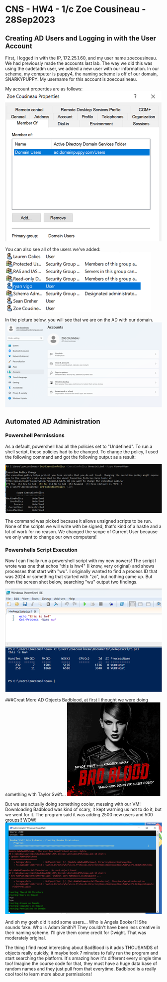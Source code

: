 # CNS - HW4 - 1/c Zoe Cousineau - 28Sep2023

## Creating AD Users and Logging in with the User Account
First, I logged in with the IP, 172.25.1.60, and my user name zoecousineau. We had previously made the accounts last lab. The way we did this was using the cadetadm user, we added a new user with our information. In our scheme, my computer is puppy4, the naming scheme is off of our domain, SNARKYPUPPY. My username for this account is zoecousineau.

My account properties are as follows:
![My Account Properties](HW4/ZCousineauProperties.png)

You can also see all of the users we've added:
![User List](HW4/Users.png)

In the picture below, you will see that we are on the AD with our domain. 
![My Account Set Up](HW4/userHW4_1.png)

## Automated AD Administration

### Powershell Permissions
As a default, powershell had all the policies set to "Undefined". To run a shell script, these policies had to be changed. To change the policy, I used the following command and got the following output as a result:

![Policy Change](HW4/executionpolicychangeHW4.png)

The command was picked because it allows unsigned scripts to be run. None of the scripts we will write with be signed, that's kind of a hastle and a lot of work for no reason. We changed the scope of Current User because we only want to change our own computers! 


### Powershells Script Execution
Now I can finally run a powershell script with my new powers! The script I wrote was one that echos "this is hw4" (I know, very original) and shows processes that start with "wu". I originally wanted to find a process ID that was 2024 or something that started with "zo", but nothing came up. But from the screen shot below, searching "wu" output two findings. 

![Powershell Script](HW4/powershellHW4_real.png)


###Creat More AD Objects
Badblood, at first I thought we were doing something with Taylor Swift...
![Taylor Swift's Hit Single: Bad Blood](HW4/Taylor_Swift_Feat._Kendrick_Lamar_-_Bad_Blood_(Official_Single_Cover).png)

But we are actually doing something cooler, messing with our VM! Downloading Badblood was kind of scary, it kept warning us not to do it, but we went for it. The program said it was adding 2500 new users and 500 groups!! WOW!
![BadBlood working](HW4/thumbnail_image.png)

And oh my gosh did it add some users... Who is Angela Booker?! She sounds fake. Who is Adam Smith?! They couldn't have been less creative in their naming scheme. I'll give them come credit for Dwight. That was moderately original. 

The thing I find most interesting about BadBlood is it adds THOUSANDS of objects really quickly, it maybe took 7 minutes to fully run the program and start searching the platform. It's amazing how it's different every single time too! Imagine the course code for that, they must have a huge data base of random names and they just pull from that everytime. Badblood is a really cool tool to learn more abour permissions!
